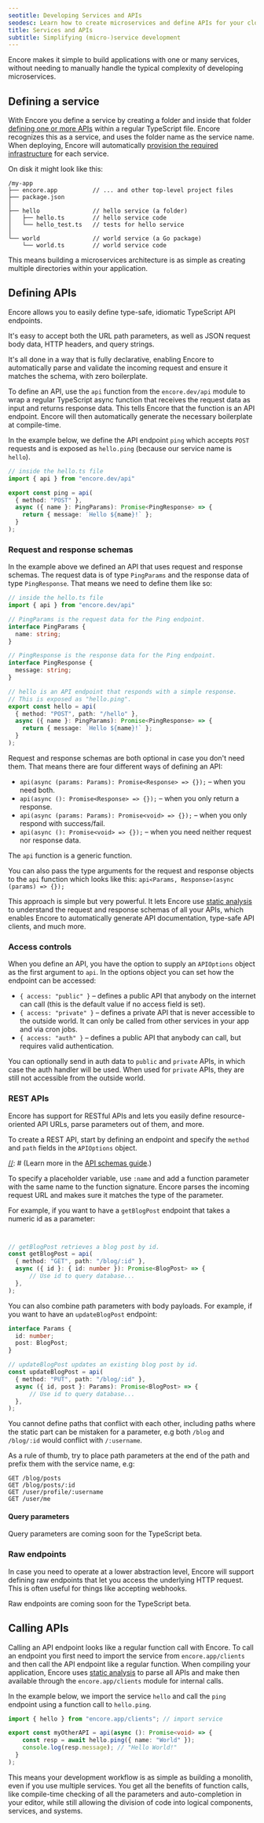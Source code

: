 ```yaml
---
seotitle: Developing Services and APIs
seodesc: Learn how to create microservices and define APIs for your cloud backend application using TypeScript and Encore. The easiest way of building cloud backends.
title: Services and APIs
subtitle: Simplifying (micro-)service development
---
```


Encore makes it simple to build applications with one or many services, without needing to manually handle the typical complexity of developing microservices.

## Defining a service

With Encore you define a service by creating a folder and inside that folder [defining one or more APIs](#defining-apis) within a regular TypeScript file. Encore recognizes this as a service, and uses the folder name as the service name. When deploying, Encore will automatically [provision the required infrastructure](/docs/deploy/infra) for each service.

On disk it might look like this:

```
/my-app
├── encore.app          // ... and other top-level project files
├── package.json  
│
├── hello               // hello service (a folder)
│   ├── hello.ts        // hello service code
│   └── hello_test.ts   // tests for hello service
│
└── world               // world service (a Go package)
    └── world.ts        // world service code
```


This means building a microservices architecture is as simple as creating multiple directories within your application.

## Defining APIs

Encore allows you to easily define type-safe, idiomatic TypeScript API endpoints.

It's easy to accept both the URL path parameters, as well as JSON request body data, HTTP headers, and query strings.

It's all done in a way that is fully declarative, enabling Encore to automatically parse and validate the incoming request
and ensure it matches the schema, with zero boilerplate.

To define an API, use the `api` function from the `encore.dev/api` module to wrap a regular TypeScript async function that receives the request data as input and returns response data.
This tells Encore that the function is an API endpoint. Encore will then automatically generate the necessary boilerplate at compile-time.

In the example below, we define the API endpoint `ping` which accepts `POST` requests and is exposed as `hello.ping` (because our service name is `hello`).

```typescript
// inside the hello.ts file
import { api } from "encore.dev/api"

export const ping = api(
  { method: "POST" },
  async ({ name }: PingParams): Promise<PingResponse> => {
    return { message: `Hello ${name}!` };
  }
);
```

### Request and response schemas

In the example above we defined an API that uses request and response schemas. The request data is of type `PingParams` and the response data of type `PingResponse`. That means we need to define them like so:

```typescript
// inside the hello.ts file
import { api } from "encore.dev/api"

// PingParams is the request data for the Ping endpoint.
interface PingParams {
  name: string;
}

// PingResponse is the response data for the Ping endpoint.
interface PingResponse {
  message: string;
}

// hello is an API endpoint that responds with a simple response.
// This is exposed as "hello.ping".
export const hello = api(
  { method: "POST", path: "/hello" },
  async ({ name }: PingParams): Promise<PingResponse> => {
    return { message: `Hello ${name}!` };
  }
);
```

Request and response schemas are both optional in case you don't need them.
That means there are four different ways of defining an API:

* `api(async (params: Params): Promise<Response> => {});` &ndash; when you need both.
* `api(async (): Promise<Response> => {});` &ndash; when you only return a response.
* `api(async (params: Params): Promise<void> => {});` &ndash; when you only respond with success/fail.
* `api(async (): Promise<void> => {});` &ndash; when you need neither request nor response data.

The `api` function is a generic function. 

You can also pass the type arguments for the request and response objects to the `api` function which looks like this: `api<Params, Response>(async (params) => {});`

This approach is simple but very powerful. It lets Encore use [static analysis](/docs/introduction#meet-the-encore-application-model)
to understand the request and response schemas of all your APIs, which enables Encore to automatically generate API documentation, type-safe API clients, and much more.

### Access controls

When you define an API, you have the option to supply an `APIOptions` object as the first argument to `api`. 
In the options object you can set how the endpoint can be accessed:

* `{ access: "public" }` &ndash; defines a public API that anybody on the internet can call (this is the default value if no access field is set).
* `{ access: "private" }` &ndash; defines a private API that is never accessible to the outside world. It can only be called from other services in your app and via cron jobs.
* `{ access: "auth" }` &ndash; defines a public API that anybody can call, but requires valid authentication.

You can optionally send in auth data to `public` and `private` APIs, in which case the auth handler will be used. When used for `private` APIs, they are still not accessible from the outside world.

[//]: # (TODO: Add link to auth guide when it's ready.)
[//]: # (For more on defining APIs that require authentication, see the [authentication guide]&#40;/docs/develop/auth&#41;.)

### REST APIs
Encore has support for RESTful APIs and lets you easily define resource-oriented API URLs, parse parameters out of them, and more.

To create a REST API, start by defining an endpoint and specify the `method` and `path` fields in the `APIOptions` object.

[//]: # (TODO: Add link to when it's ready.)
[//]: # (Learn more in the [API schemas guide](/docs/develop/api-schemas#path-parameters).)

To specify a placeholder variable, use `:name` and add a function parameter with the same name to the function signature. Encore parses the incoming request URL and makes sure it matches the type of the parameter.

For example, if you want to have a `getBlogPost` endpoint that takes a numeric id as a parameter:

```typescript


// getBlogPost retrieves a blog post by id.
const getBlogPost = api(
  { method: "GET", path: "/blog/:id" },
  async ({ id }: { id: number }): Promise<BlogPost> => { 
	  // Use id to query database...
  },
);
```

You can also combine path parameters with body payloads. For example, if you want to have an `updateBlogPost` endpoint:

```typescript
interface Params {
  id: number;
  post: BlogPost;
}

// updateBlogPost updates an existing blog post by id.
const updateBlogPost = api(
  { method: "PUT", path: "/blog/:id" },
  async ({ id, post }: Params): Promise<BlogPost> => { 
	  // Use id to query database...
  },
);
```

<Callout type="important">

You cannot define paths that conflict with each other, including paths
where the static part can be mistaken for a parameter, e.g both `/blog` and `/blog/:id` would conflict with `/:username`.

</Callout>

As a rule of thumb, try to place path parameters at the end of the path and
prefix them with the service name, e.g:

```
GET /blog/posts
GET /blog/posts/:id
GET /user/profile/:username
GET /user/me
```

#### Query parameters

Query parameters are coming soon for the TypeScript beta.

[//]: # (TODO: Add info about how to use query params when they are available.)

### Raw endpoints

In case you need to operate at a lower abstraction level, Encore will support defining raw endpoints that let you access the underlying HTTP request. This is often useful for things like accepting webhooks.

Raw endpoints are coming soon for the TypeScript beta.

[//]: # (TODO: Add info about raw endpoints when they are available.)

## Calling APIs
Calling an API endpoint looks like a regular function call with Encore. To call an endpoint you first need to import the service from `encore.app/clients` and then call the API endpoint like a regular function.
When compiling your application, Encore uses [static analysis](/docs/introduction#meet-the-encore-application-model) to parse all APIs and make then available through the `encore.app/clients` module for internal calls.

In the example below, we import the service `hello` and call the `ping` endpoint using a function call to `hello.ping`.

```typescript
import { hello } from "encore.app/clients"; // import service

export const myOtherAPI = api(async (): Promise<void> => {
    const resp = await hello.ping({ name: "World" });
    console.log(resp.message); // "Hello World!"
  }
);
```

This means your development workflow is as simple as building a monolith, even if you use multiple services.
You get all the benefits of function calls, like compile-time checking of all the parameters and auto-completion in your editor, while still allowing the division of code into logical components, services, and systems.

[//]: # (TODO: Add info about the current request meta data when available.)
